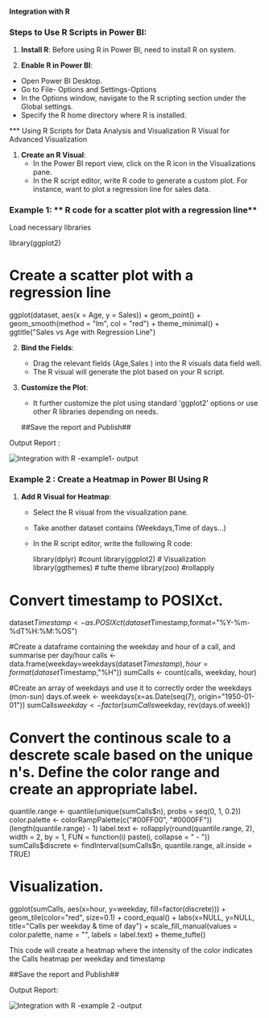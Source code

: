   ####  Integration with R #####


### Steps to Use R Scripts in Power BI:
1. **Install R**: 
   Before using R in Power BI,  need to install R on  system.

2.  **Enable R in Power BI**:
   - Open Power BI Desktop.
   - Go to File- Options and Settings-Options
   - In the Options window, navigate to the R scripting section under the Global settings.
   - Specify the R home directory where R is installed.

*** Using R Scripts for Data Analysis and Visualization
R Visual for Advanced Visualization
1. **Create an R Visual**:
   - In the Power BI report view, click on the R icon in the Visualizations pane.
   - In the R script editor, write  R code to generate a custom plot. For instance, want to plot a regression line for sales data.
     
### Example 1:   ** R  code for a scatter plot with a regression line**

   Load necessary libraries
   
   library(ggplot2)

   # Create a scatter plot with a regression line
   ggplot(dataset, aes(x = Age, y = Sales)) +
     geom_point() + 
     geom_smooth(method = "lm", col = "red") +
     theme_minimal() +
     ggtitle("Sales vs Age with Regression Line")

2. **Bind the Fields**:
   - Drag the relevant fields (Age,Sales ) into the R visuals data field well.
   - The R visual will generate the plot based on your R script.
   
3. **Customize the Plot**:
   - It further customize the plot using standard 'ggplot2' options or use other R libraries depending on needs.
  
    ##Save the report and Publish##
     
Output Report :

![Integration with R -example1- output](https://github.com/user-attachments/assets/14613fe6-ca4f-40a8-b456-bcba4b9c427a)



   
### Example 2 : Create a Heatmap in Power BI Using R
 
1. **Add R Visual for Heatmap**:
   - Select the R visual from the visualization pane.
   - Take another dataset contains (Weekdays,Time of days...)
   - In the R script editor, write the following R code:
  
     
     library(dplyr) #count
library(ggplot2) # Visualization
library(ggthemes) # tufte theme
library(zoo) #rollapply

# Convert timestamp to POSIXct.
dataset$Timestamp <-as.POSIXct(dataset$Timestamp,format="%Y-%m-%dT%H:%M:%OS")

#Create a dataframe containing the weekday and hour of a call, and summarise per day/hour
calls <- data.frame(weekday=weekdays(dataset$Timestamp), hour = format(dataset$Timestamp,"%H"))
sumCalls <- count(calls, weekday, hour)

#Create an array of weekdays and use it to correctly order the weekdays (mon-sun)
days.of.week <- weekdays(x=as.Date(seq(7), origin="1950-01-01"))
sumCalls$weekday <- factor(sumCalls$weekday, rev(days.of.week))

# Convert the continous scale to a descrete scale based on the unique n's. Define the color range and create an appropriate label. 
quantile.range <- quantile(unique(sumCalls$n), probs = seq(0, 1, 0.2))
color.palette <- colorRampPalette(c("#00FF00", "#0000FF"))(length(quantile.range) - 1)
label.text <- rollapply(round(quantile.range, 2), width = 2, by = 1, FUN = function(i) paste(i, collapse = " - "))
sumCalls$discrete <- findInterval(sumCalls$n, quantile.range, all.inside = TRUE)
 
# Visualization.
ggplot(sumCalls, aes(x=hour, y=weekday, fill=factor(discrete))) +
  geom_tile(color="red", size=0.1) +
  coord_equal() +
  labs(x=NULL, y=NULL, title="Calls per weekday & time of day") +
  scale_fill_manual(values = color.palette, name = "", labels = label.text) +
  theme_tufte()

   This code will create a heatmap where the intensity of the color indicates the Calls heatmap per weekday and timestamp
   
   ##Save the report and Publish##

 Output Report:

   ![Integration with R -example 2 -output](https://github.com/user-attachments/assets/203a2f9e-3495-4f37-bae4-f68ef8b9629a)


    






